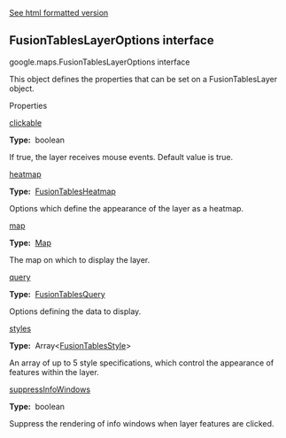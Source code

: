 [See html formatted version](https://huasofoundries.github.io/google-maps-documentation/FusionTablesLayerOptions.html)


FusionTablesLayerOptions interface
----------------------------------

google.maps.FusionTablesLayerOptions interface

This object defines the properties that can be set on a FusionTablesLayer object.

Properties

[clickable](#FusionTablesLayerOptions.clickable)

**Type:**  boolean

If true, the layer receives mouse events. Default value is true.

[heatmap](#FusionTablesLayerOptions.heatmap)

**Type:**  [FusionTablesHeatmap](FusionTablesHeatmap.md)

Options which define the appearance of the layer as a heatmap.

[map](#FusionTablesLayerOptions.map)

**Type:**  [Map](Map.md)

The map on which to display the layer.

[query](#FusionTablesLayerOptions.query)

**Type:**  [FusionTablesQuery](FusionTablesQuery.md)

Options defining the data to display.

[styles](#FusionTablesLayerOptions.styles)

**Type:**  Array<[FusionTablesStyle](FusionTablesStyle.md)\>

An array of up to 5 style specifications, which control the appearance of features within the layer.

[suppressInfoWindows](#FusionTablesLayerOptions.suppressInfoWindows)

**Type:**  boolean

Suppress the rendering of info windows when layer features are clicked.